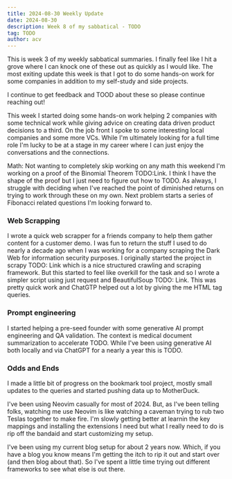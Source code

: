 ```yaml
---
title: 2024-08-30 Weekly Update
date: 2024-08-30 
description: Week 8 of my sabbatical - TODO
tag: TODO
author: acv
---
```


This is week 3 of my weekly sabbatical summaries. I finally feel like I hit a grove where I can knock one of these out as quickly as I would like. The most exiting update this week is that I got to do some hands-on work for some companies in addition to my self-study and side projects.

I continue to get feedback and TOOD about these so please continue reaching out!

This week I started doing some hands-on work helping 2 companies with some technical work while giving advice on creating data driven product decisions to a third. On the job front I spoke to some interesting local companies and some more VCs. While I'm ultimately looking for a full time role I'm lucky to be at a stage in my career where I can just enjoy the conversations and the connections.

Math: Not wanting to completely skip working on any math this weekend I'm working on a proof of the Binomial Theorem TODO:Link. I think I have the shape of the proof but I just need to figure out how to TODO. As always, I struggle with deciding when I've reached the point of diminished returns on trying to work through these on my own. Next problem starts a series of Fibonacci related questions I'm looking forward to.

### Web Scrapping

I wrote a quick web scrapper for a friends company to help them gather content for a customer demo. I was fun to return the stuff I used to do nearly a decade ago when I was working for a company scraping the Dark Web for information security purposes. I originally started the project in scrapy TODO: Link which is a nice structured crawling and scraping framework. But this started to feel like overkill for the task and so I wrote a simpler script using just request and BeautifulSoup TODO: Link. This was pretty quick work and ChatGTP helped out a lot by giving the me HTML tag queries.

### Prompt engineering

I started helping a pre-seed founder with some generative AI prompt engineering and QA validation. The context is medical document summarization to accelerate TODO. While I've been using generative AI both locally and via ChatGPT for a nearly a year this is TODO.

### Odds and Ends

I made a little bit of progress on the bookmark tool project, mostly small updates to the queries and started pushing data up to MotherDuck.

I've been using Neovim casually for most of 2024. But, as I've been telling folks, watching me use Neovim is like watching a caveman trying to rub two Teslas together to make fire. I'm slowly getting better at learnin the key mappings and installing the extensions I need but what I really need to do is rip off the bandaid and start customizing my setup.

I've been using my current blog setup for about 2 years now. Which, if you have a blog you know means I'm getting the itch to rip it out and start over (and then blog about that). So I've spent a little time trying out different frameworks to see what else is out there.
